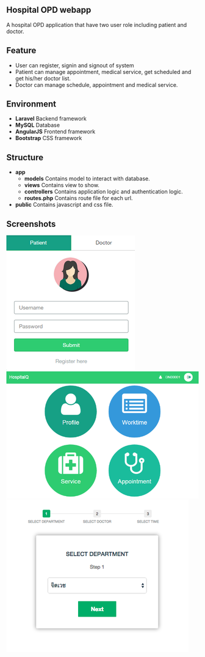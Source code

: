 ## Hospital OPD webapp
A hospital OPD application that have two user role including patient and doctor.

## Feature
- User can register, signin and signout of system
- Patient can manage appointment, medical service, get scheduled and get his/her doctor list.
- Doctor can manage schedule, appointment and medical service.

## Environment
- <b>Laravel</b>   Backend framework
- <b>MySQL</b>     Database
- <b>AngularJS</b> Frontend framework
- <b>Bootstrap</b> CSS framework

## Structure
- <b>app</b>
  - <b>models</b>       Contains model to interact with  database.
  - <b>views</b>        Contains view to show.
  - <b>controllers</b>  Contains application logic and authentication logic.
  - <b>routes.php</b>    Contains route file for each url.
- <b>public</b>         Contains javascript and css file.

## Screenshots
![](/screenshot/login.png)
![](/screenshot/menu.png)
![](/screenshot/appointment.png)

